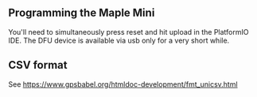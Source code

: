 ## Programming the Maple Mini

You'll need to simultaneously press reset and hit upload in the PlatformIO IDE. The DFU device is available via usb only for a very short while.

## CSV format

See https://www.gpsbabel.org/htmldoc-development/fmt_unicsv.html
